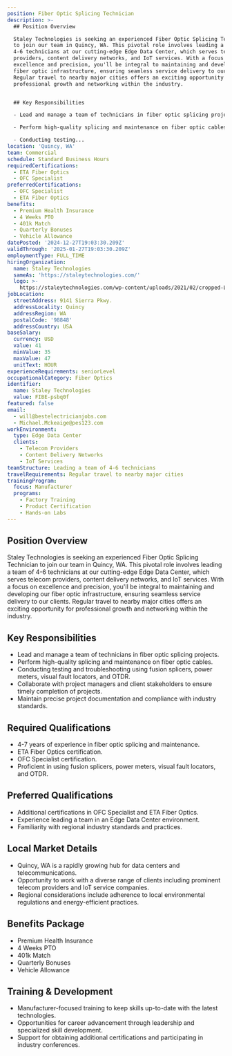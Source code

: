 ```yaml
---
position: Fiber Optic Splicing Technician
description: >-
  ## Position Overview

  Staley Technologies is seeking an experienced Fiber Optic Splicing Technician
  to join our team in Quincy, WA. This pivotal role involves leading a team of
  4-6 technicians at our cutting-edge Edge Data Center, which serves telecom
  providers, content delivery networks, and IoT services. With a focus on
  excellence and precision, you'll be integral to maintaining and developing our
  fiber optic infrastructure, ensuring seamless service delivery to our clients.
  Regular travel to nearby major cities offers an exciting opportunity for
  professional growth and networking within the industry.


  ## Key Responsibilities

  - Lead and manage a team of technicians in fiber optic splicing projects.

  - Perform high-quality splicing and maintenance on fiber optic cables.

  - Conducting testing...
location: 'Quincy, WA'
team: Commercial
schedule: Standard Business Hours
requiredCertifications:
  - ETA Fiber Optics
  - OFC Specialist
preferredCertifications:
  - OFC Specialist
  - ETA Fiber Optics
benefits:
  - Premium Health Insurance
  - 4 Weeks PTO
  - 401k Match
  - Quarterly Bonuses
  - Vehicle Allowance
datePosted: '2024-12-27T19:03:30.209Z'
validThrough: '2025-01-27T19:03:30.209Z'
employmentType: FULL_TIME
hiringOrganization:
  name: Staley Technologies
  sameAs: 'https://staleytechnologies.com/'
  logo: >-
    https://staleytechnologies.com/wp-content/uploads/2021/02/cropped-Logo_StaleyTechnologies.png
jobLocation:
  streetAddress: 9141 Sierra Pkwy.
  addressLocality: Quincy
  addressRegion: WA
  postalCode: '98848'
  addressCountry: USA
baseSalary:
  currency: USD
  value: 41
  minValue: 35
  maxValue: 47
  unitText: HOUR
experienceRequirements: seniorLevel
occupationalCategory: Fiber Optics
identifier:
  name: Staley Technologies
  value: FIBE-psbq0f
featured: false
email:
  - will@bestelectricianjobs.com
  - Michael.Mckeaige@pes123.com
workEnvironment:
  type: Edge Data Center
  clients:
    - Telecom Providers
    - Content Delivery Networks
    - IoT Services
teamStructure: Leading a team of 4-6 technicians
travelRequirements: Regular travel to nearby major cities
trainingProgram:
  focus: Manufacturer
  programs:
    - Factory Training
    - Product Certification
    - Hands-on Labs
---
```




## Position Overview
Staley Technologies is seeking an experienced Fiber Optic Splicing Technician to join our team in Quincy, WA. This pivotal role involves leading a team of 4-6 technicians at our cutting-edge Edge Data Center, which serves telecom providers, content delivery networks, and IoT services. With a focus on excellence and precision, you'll be integral to maintaining and developing our fiber optic infrastructure, ensuring seamless service delivery to our clients. Regular travel to nearby major cities offers an exciting opportunity for professional growth and networking within the industry.

## Key Responsibilities
- Lead and manage a team of technicians in fiber optic splicing projects.
- Perform high-quality splicing and maintenance on fiber optic cables.
- Conducting testing and troubleshooting using fusion splicers, power meters, visual fault locators, and OTDR.
- Collaborate with project managers and client stakeholders to ensure timely completion of projects.
- Maintain precise project documentation and compliance with industry standards.

## Required Qualifications
- 4-7 years of experience in fiber optic splicing and maintenance.
- ETA Fiber Optics certification.
- OFC Specialist certification.
- Proficient in using fusion splicers, power meters, visual fault locators, and OTDR.

## Preferred Qualifications
- Additional certifications in OFC Specialist and ETA Fiber Optics.
- Experience leading a team in an Edge Data Center environment.
- Familiarity with regional industry standards and practices.

## Local Market Details
- Quincy, WA is a rapidly growing hub for data centers and telecommunications.
- Opportunity to work with a diverse range of clients including prominent telecom providers and IoT service companies.
- Regional considerations include adherence to local environmental regulations and energy-efficient practices.

## Benefits Package
- Premium Health Insurance
- 4 Weeks PTO
- 401k Match
- Quarterly Bonuses
- Vehicle Allowance

## Training & Development
- Manufacturer-focused training to keep skills up-to-date with the latest technologies.
- Opportunities for career advancement through leadership and specialized skill development.
- Support for obtaining additional certifications and participating in industry conferences.

